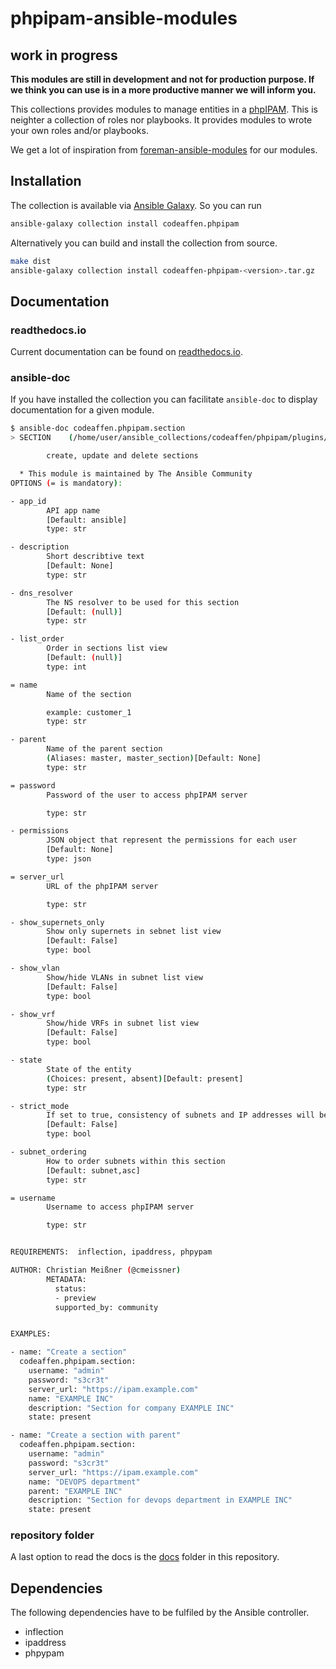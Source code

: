 # phpipam-ansible-modules

## work in progress

**This modules are still in development and not for production purpose. If we think you can use is in a more productive manner we will inform you.**

This collections provides modules to manage entities in a [phpIPAM](https://phpipam.net/). This is neighter a collection of roles nor playbooks. It provides modules to wrote your own roles and/or playbooks.

We get a lot of inspiration from [foreman-ansible-modules](https://galaxy.ansible.com/theforeman/foreman) for our modules.

## Installation

The collection is available via [Ansible Galaxy](https://galaxy.ansible.com/codeaffen/phpipam). So you can run

```bash
ansible-galaxy collection install codeaffen.phpipam
```

Alternatively you can build and install the collection from source.

```bash
make dist
ansible-galaxy collection install codeaffen-phpipam-<version>.tar.gz
```

## Documentation

### readthedocs.io

Current documentation can be found on [readthedocs.io](https://phpipam-ansible-modules.readthedocs.io/en/latest/).

### ansible-doc

If you have installed the collection you can facilitate `ansible-doc` to display documentation for a given module.

```bash
$ ansible-doc codeaffen.phpipam.section
> SECTION    (/home/user/ansible_collections/codeaffen/phpipam/plugins/modules/section.py)

        create, update and delete sections

  * This module is maintained by The Ansible Community
OPTIONS (= is mandatory):

- app_id
        API app name
        [Default: ansible]
        type: str

- description
        Short describtive text
        [Default: None]
        type: str

- dns_resolver
        The NS resolver to be used for this section
        [Default: (null)]
        type: str

- list_order
        Order in sections list view
        [Default: (null)]
        type: int

= name
        Name of the section

        example: customer_1
        type: str

- parent
        Name of the parent section
        (Aliases: master, master_section)[Default: None]
        type: str

= password
        Password of the user to access phpIPAM server

        type: str

- permissions
        JSON object that represent the permissions for each user
        [Default: None]
        type: json

= server_url
        URL of the phpIPAM server

        type: str

- show_supernets_only
        Show only supernets in sebnet list view
        [Default: False]
        type: bool

- show_vlan
        Show/hide VLANs in subnet list view
        [Default: False]
        type: bool

- show_vrf
        Show/hide VRFs in subnet list view
        [Default: False]
        type: bool

- state
        State of the entity
        (Choices: present, absent)[Default: present]
        type: str

- strict_mode
        If set to true, consistency of subnets and IP addresses will be checked
        [Default: False]
        type: bool

- subnet_ordering
        How to order subnets within this section
        [Default: subnet,asc]
        type: str

= username
        Username to access phpIPAM server

        type: str


REQUIREMENTS:  inflection, ipaddress, phpypam

AUTHOR: Christian Meißner (@cmeissner)
        METADATA:
          status:
          - preview
          supported_by: community


EXAMPLES:

- name: "Create a section"
  codeaffen.phpipam.section:
    username: "admin"
    password: "s3cr3t"
    server_url: "https://ipam.example.com"
    name: "EXAMPLE INC"
    description: "Section for company EXAMPLE INC"
    state: present

- name: "Create a section with parent"
  codeaffen.phpipam.section:
    username: "admin"
    password: "s3cr3t"
    server_url: "https://ipam.example.com"
    name: "DEVOPS department"
    parent: "EXAMPLE INC"
    description: "Section for devops department in EXAMPLE INC"
    state: present
```

### repository folder

A last option to read the docs is the [docs](docs) folder in this repository.

## Dependencies

The following dependencies have to be fulfiled by the Ansible controller.

* inflection
* ipaddress
* phpypam
